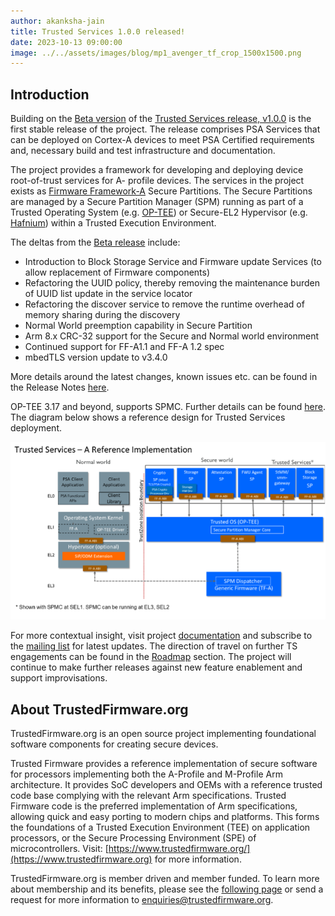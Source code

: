 ```yaml
---
author: akanksha-jain
title: Trusted Services 1.0.0 released!
date: 2023-10-13 09:00:00
image: ../../assets/images/blog/mp1_avenger_tf_crop_1500x1500.png
---
```


## Introduction

Building on the [Beta version](https://www.trustedfirmware.org/blog/Trusted-Services-v1-0-0-beta/) of the [Trusted Services release, v1.0.0](https://git.trustedfirmware.org/TS/trusted-services.git/tag/?h=v1.0.0) is the first stable release of the
project. The release comprises PSA Services that can be deployed on Cortex-A devices to meet PSA
Certified requirements and, necessary build and test infrastructure and documentation.

The project provides a framework for developing and deploying device root-of-trust services for A-
profile devices. The services in the project exists as [Firmware Framework-A](https://developer.arm.com/documentation/den0077/latest) Secure Partitions. The
Secure Partitions are managed by a Secure Partition Manager (SPM) running as part of a Trusted
Operating System (e.g. [OP-TEE](https://www.trustedfirmware.org/projects/op-tee/)) or Secure-EL2 Hypervisor (e.g. [Hafnium](https://www.trustedfirmware.org/projects/hafnium/)) within a Trusted Execution
Environment.

The deltas from the [Beta release](https://git.trustedfirmware.org/TS/trusted-services.git/tag/?h=v1.0.0-beta) include:

- Introduction to Block Storage Service and Firmware update Services (to allow replacement of
  Firmware components)
- Refactoring the UUID policy, thereby removing the maintenance burden of UUID list update in
  the service locator
- Refactoring the discover service to remove the runtime overhead of memory sharing during the
  discovery
- Normal World preemption capability in Secure Partition
- Arm 8.x CRC-32 support for the Secure and Normal world environment
- Continued support for FF-A1.1 and FF-A 1.2 spec
- mbedTLS version update to v3.4.0

More details around the latest changes, known issues etc. can be found in the Release Notes [here](https://trusted-services.readthedocs.io/en/v1.0.0/project/change-log.html).

OP-TEE 3.17 and beyond, supports SPMC. Further details can be found [here](https://developer.trustedfirmware.org/w/trusted-services/op-tee-spmc/). The diagram below shows a reference design for Trusted Services deployment.

![Reference Implementation](../../assets/images/blog/ts-reference-implementation.png)

For more contextual insight, visit project [documentation](https://trusted-services.readthedocs.io/en/latest/) and subscribe to the [mailing list](https://lists.trustedfirmware.org/mailman3/lists/trusted-services.lists.trustedfirmware.org/) for latest
updates. The direction of travel on further TS engagements can be found in the [Roadmap](https://developer.trustedfirmware.org/w/trusted-services/roadmap/) section.
The project will continue to make further releases against new feature enablement and support improvisations.

## About TrustedFirmware.org

TrustedFirmware.org is an open source project implementing foundational software components for creating secure devices.

Trusted Firmware provides a reference implementation of secure software for processors implementing both the A-Profile and M-Profile Arm architecture. It provides SoC developers and OEMs with a reference trusted code base complying with the relevant Arm specifications. Trusted Firmware code is the preferred implementation of Arm specifications, allowing quick and easy porting to modern chips and platforms. This forms the foundations of a Trusted Execution Environment (TEE) on application processors, or the Secure Processing Environment (SPE) of microcontrollers. Visit: [https://www.trustedfirmware.org/](https://www.trustedfirmware.org) for more information.

TrustedFirmware.org is member driven and member funded. To learn more about membership and its benefits, please see the [following page](https://www.trustedfirmware.org/about) or send a request for more information to [enquiries@trustedfirmware.org](mailto:enquiries@trustedfirmware.org).
